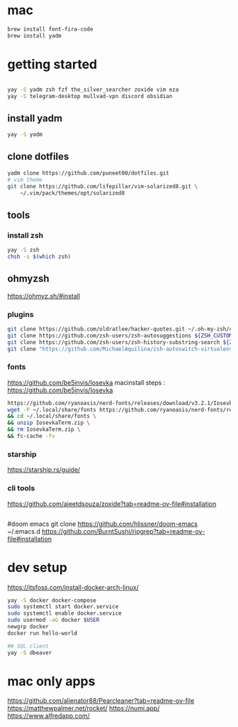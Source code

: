 # mac
``` sh
brew install font-fira-code
brew install yadm

```


# getting started
```sh

yay -S yadm zsh fzf the_silver_searcher zoxide vim eza
yay -S telegram-desktop mullvad-vpn discord obsidian
```

## install yadm
``` sh
yay -S yadm
```

## clone dotfiles
``` sh
yadm clone https://github.com/puneet00/dotfiles.git
# vim theme
git clone https://github.com/lifepillar/vim-solarized8.git \
    ~/.vim/pack/themes/opt/solarized8
```

## tools
### install zsh
``` sh
yay -S zsh
chsh -s $(which zsh)

```

## ohmyzsh
https://ohmyz.sh/#install


### plugins
``` sh
git clone https://github.com/oldratlee/hacker-quotes.git ~/.oh-my-zsh/custom/plugins/hacker-quotes
git clone https://github.com/zsh-users/zsh-autosuggestions ${ZSH_CUSTOM:-~/.oh-my-zsh/custom}/plugins/zsh-autosuggestions 
git clone https://github.com/zsh-users/zsh-history-substring-search ${ZSH_CUSTOM:-~/.oh-my-zsh/custom}/plugins/zsh-history-substring-search
git clone "https://github.com/MichaelAquilina/zsh-autoswitch-virtualenv.git" "$ZSH_CUSTOM/plugins/autoswitch_virtualenv"

```

### fonts
https://github.com/be5invis/Iosevka
macinstall steps : https://github.com/be5invis/Iosevka
``` sh
https://github.com/ryanoasis/nerd-fonts/releases/download/v3.2.1/IosevkaTerm.zip
wget -P ~/.local/share/fonts https://github.com/ryanoasis/nerd-fonts/releases/download/v3.2.1/IosevkaTerm.zip \
&& cd ~/.local/share/fonts \
&& unzip IosevkaTerm.zip \
&& rm IosevkaTerm.zip \
&& fc-cache -fv
```

### starship
https://starship.rs/guide/

### cli tools
https://github.com/ajeetdsouza/zoxide?tab=readme-ov-file#installation
```
```

#doom emacs
git clone https://github.com/hlissner/doom-emacs ~/.emacs.d
https://github.com/BurntSushi/ripgrep?tab=readme-ov-file#installation

# dev setup
https://itsfoss.com/install-docker-arch-linux/
``` sh
yay -S docker docker-compose
sudo systemctl start docker.service
sudo systemctl enable docker.service
sudo usermod -aG docker $USER
newgrp docker
docker run hello-world

## SQL client
yay -S dbeaver

```



# mac only apps
https://github.com/alienator88/Pearcleaner?tab=readme-ov-file
https://matthewpalmer.net/rocket/
https://numi.app/
https://www.alfredapp.com/



